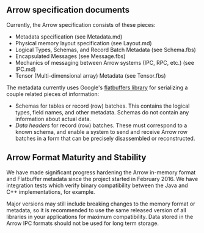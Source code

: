 <!---
  Licensed to the Apache Software Foundation (ASF) under one
  or more contributor license agreements.  See the NOTICE file
  distributed with this work for additional information
  regarding copyright ownership.  The ASF licenses this file
  to you under the Apache License, Version 2.0 (the
  "License"); you may not use this file except in compliance
  with the License.  You may obtain a copy of the License at

    http://www.apache.org/licenses/LICENSE-2.0

  Unless required by applicable law or agreed to in writing,
  software distributed under the License is distributed on an
  "AS IS" BASIS, WITHOUT WARRANTIES OR CONDITIONS OF ANY
  KIND, either express or implied.  See the License for the
  specific language governing permissions and limitations
  under the License.
-->

## Arrow specification documents

Currently, the Arrow specification consists of these pieces:

- Metadata specification (see Metadata.md)
- Physical memory layout specification (see Layout.md)
- Logical Types, Schemas, and Record Batch Metadata (see Schema.fbs)
- Encapsulated Messages (see Message.fbs)
- Mechanics of messaging between Arrow systems (IPC, RPC, etc.) (see IPC.md)
- Tensor (Multi-dimensional array) Metadata (see Tensor.fbs)

The metadata currently uses Google's [flatbuffers library][1] for serializing a
couple related pieces of information:

- Schemas for tables or record (row) batches. This contains the logical types,
  field names, and other metadata. Schemas do not contain any information about
  actual data.
- *Data headers* for record (row) batches. These must correspond to a known
   schema, and enable a system to send and receive Arrow row batches in a form
   that can be precisely disassembled or reconstructed.

## Arrow Format Maturity and Stability

We have made significant progress hardening the Arrow in-memory format and
Flatbuffer metadata since the project started in February 2016. We have
integration tests which verify binary compatibility between the Java and C++
implementations, for example.

Major versions may still include breaking changes to the memory format or
metadata, so it is recommended to use the same released version of all
libraries in your applications for maximum compatibility. Data stored in the
Arrow IPC formats should not be used for long term storage.

[1]: http://github.com/google/flatbuffers
